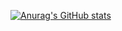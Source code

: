 [![Anurag's GitHub stats](https://github-readme-stats.vercel.app/api?username=kbh97102&count_private=true&show_icons=true&theme=radical)](https://github.com/anuraghazra/github-readme-stats)

